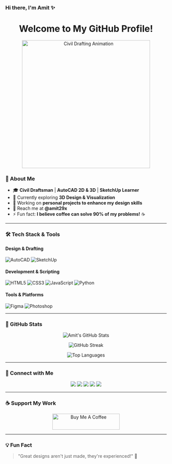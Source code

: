 ### Hi there, I'm Amit ✨

<h1 align="center">Welcome to My GitHub Profile!</h1>
<p align="center">
  <img src="https://media.giphy.com/media/l41lGnxVqaLztK9rG/giphy.gif" width="400" alt="Civil Drafting Animation">
</p>

### 🚀 About Me

- 🎓 **Civil Draftsman** | **AutoCAD 2D & 3D** | **SketchUp Learner**  
- 🌱 Currently exploring **3D Design & Visualization**  
- 🌟 Working on **personal projects to enhance my design skills**  
- 📩 Reach me at **@amit29x**  
- ⚡ Fun fact: **I believe coffee can solve 90% of my problems!** ☕  

---

### 🛠️ Tech Stack & Tools

#### **Design & Drafting**
![AutoCAD](https://img.shields.io/badge/-AutoCAD-red?style=for-the-badge&logo=autodesk&logoColor=white)
![SketchUp](https://img.shields.io/badge/-SketchUp-blue?style=for-the-badge&logo=sketchup&logoColor=white)

#### **Development & Scripting**
![HTML5](https://img.shields.io/badge/-HTML5-E34F26?style=for-the-badge&logo=html5&logoColor=white)
![CSS3](https://img.shields.io/badge/-CSS3-1572B6?style=for-the-badge&logo=css3&logoColor=white)
![JavaScript](https://img.shields.io/badge/-JavaScript-F7DF1E?style=for-the-badge&logo=javascript&logoColor=black)
![Python](https://img.shields.io/badge/-Python-3776AB?style=for-the-badge&logo=python&logoColor=white)

#### **Tools & Platforms**
![Figma](https://img.shields.io/badge/-Figma-F24E1E?style=for-the-badge&logo=figma&logoColor=white)
![Photoshop](https://img.shields.io/badge/-Photoshop-31A8FF?style=for-the-badge&logo=adobe-photoshop&logoColor=white)

---

### 💊 GitHub Stats

<p align="center">
  <img src="https://github-readme-stats.vercel.app/api?username=amit29x&show_icons=true&theme=radical" alt="Amit's GitHub Stats">
</p>

<p align="center">
  <img src="https://github-readme-streak-stats.herokuapp.com/?user=amit29x&theme=radical" alt="GitHub Streak">
</p>

<p align="center">
  <img src="https://github-readme-stats.vercel.app/api/top-langs?username=amit29x&show_icons=true&layout=compact&theme=radical" alt="Top Languages">
</p>

---

### 🔗 Connect with Me
<p align="center">
  <a href="https://linkedin.com/in/amit29x"><img src="https://img.shields.io/badge/-LinkedIn-0A66C2?style=for-the-badge&logo=linkedin&logoColor=white"></a>
  <a href="https://www.threads.net/@amit29x"><img src="https://img.shields.io/badge/-Threads-000000?style=for-the-badge&logo=threads&logoColor=white"></a>
  <a href="https://twitter.com/amit29x"><img src="https://img.shields.io/badge/-Twitter-1DA1F2?style=for-the-badge&logo=twitter&logoColor=white"></a>
  <a href="https://instagram.com/amit29x"><img src="https://img.shields.io/badge/-Instagram-E4405F?style=for-the-badge&logo=instagram&logoColor=white"></a>
  <a href="https://www.behance.net/amit29x"><img src="https://img.shields.io/badge/-Behance-1769FF?style=for-the-badge&logo=behance&logoColor=white"></a>
</p>

---

### ☕ Support My Work
<p align="center">
  <a href="https://www.buymeacoffee.com/amit29x"><img src="https://cdn.buymeacoffee.com/buttons/v2/default-yellow.png" height="50" width="210" alt="Buy Me A Coffee"></a>
</p>

---

### 💡 Fun Fact
> "Great designs aren't just made, they're experienced!" 🚀
